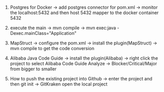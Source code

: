 1. Postgres for Docker
 -> add postgres connector for pom.xml
 -> monitor the localhost:5432 and then host 5432 mapper to the docker container 5432

2. execute the main
 -> mvn compile
 -> mvn exec:java -Dexec.mainClass="Application"

3. MapStruct
 -> configure the pom.xml
 -> install the plugin(MapStruct)
 -> mvn compile to get the code conversion

4. Alibaba Java Code Guide
 -> install the plugin(Alibaba)
 -> right click the project to select Alibaba Code Guide Analyze
 -> Blocker/Critical/Major from bigger to smaller
 
5. How to push the existing project into Github
 -> enter the project and then git init
 -> GitKraken open the local project
